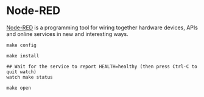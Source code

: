 # Node-RED

[Node-RED](https://nodered.org/) is a programming tool for wiring together
hardware devices, APIs and online services in new and interesting ways.

```
make config
```

```
make install
```

```
## Wait for the service to report HEALTH=healthy (then press Ctrl-C to quit watch)
watch make status
```

```
make open
```
